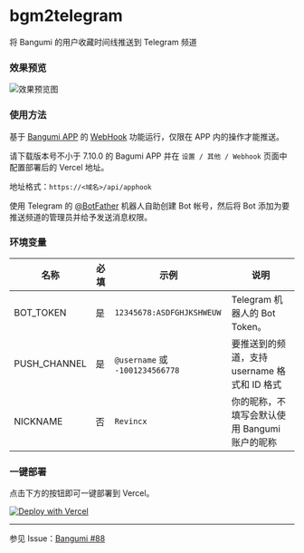 # bgm2telegram

将 Bangumi 的用户收藏时间线推送到 Telegram 频道

### 效果预览

![效果预览图](https://user-images.githubusercontent.com/25524750/226095791-5a45f264-b3e4-48eb-9f87-c23fd53ff29e.png)

### 使用方法

基于 [Bangumi APP](https://github.com/czy0729/Bangumi) 的 [WebHook](https://www.yuque.com/chenzhenyu-k0epm/znygb4/kfpfze0u7old4en1?singleDoc) 功能运行，仅限在 APP 内的操作才能推送。

请下载版本号不小于 7.10.0 的 Bagumi APP 并在 `设置 / 其他 / Webhook` 页面中配置部署后的 Vercel 地址。

地址格式：`https://<域名>/api/apphook`

使用 Telegram 的 [@BotFather](https://t.me/BotFather) 机器人自助创建 Bot 帐号，然后将 Bot 添加为要推送频道的管理员并给予发送消息权限。

### 环境变量

| 名称         | 必填 | 示例                            | 说明                                          |
| ------------ | ---- | ------------------------------- | --------------------------------------------- |
| BOT_TOKEN    | 是   | `12345678:ASDFGHJKSHWEUW`       | Telegram 机器人的 Bot Token。                 |
| PUSH_CHANNEL | 是   | `@username` 或 `-1001234566778` | 要推送到的频道，支持 username 格式和 ID 格式  |
| NICKNAME     | 否   | `Revincx`                       | 你的昵称，不填写会默认使用 Bangumi 账户的昵称 |

### 一键部署

点击下方的按钮即可一键部署到 Vercel。

[![Deploy with Vercel](https://vercel.com/button)](https://vercel.com/new/clone?repository-url=https%3A%2F%2Fgithub.com%2FRevincx%2Fbgm2telegram&env=BOT_TOKEN,PUSH_CHANNEL)

---

参见 Issue：[Bangumi #88](https://github.com/czy0729/Bangumi/issues/88)

